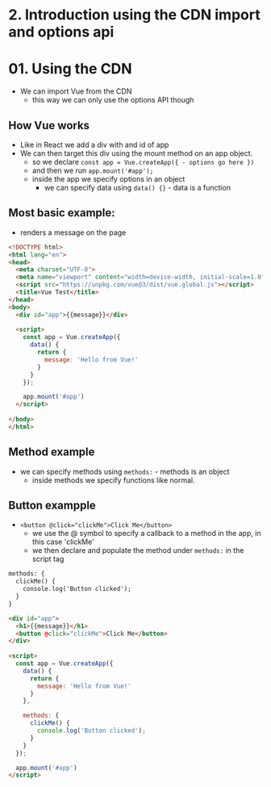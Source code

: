 # 2. Introduction using the CDN import and options api


# 01. Using the CDN
- We can import Vue from the CDN 
  - this way we can only use the options API though

## How Vue works
- Like in React we add a div with and id of app
- We can then target this div using the mount method on an app object.
  - so we declare `const app = Vue.createApp({ - options go here })`
  - and then we run `app.mount('#app');`
  - inside the app we specify options in an object
    - we can specify data using `data() {}` - data is a function

## Most basic example:
- renders a message on the page
``` HTML
<!DOCTYPE html>
<html lang="en">
<head>
  <meta charset="UTF-8">
  <meta name="viewport" content="width=device-width, initial-scale=1.0">
  <script src="https://unpkg.com/vue@3/dist/vue.global.js"></script>
  <title>Vue Test</title>
</head>
<body>
  <div id="app">{{message}}</div>
    
  <script>
    const app = Vue.createApp({
      data() {
        return {
          message: 'Hello from Vue!'
        }
      }
    });

    app.mount('#app')
  </script>
  
</body>
</html>
```


## Method example
 - we can specify methods using `methods:` - methods is an object
      - inside methods we specify functions like normal.

## Button exampple
  - `<button @click="clickMe">Click Me</button>`
    - we use the @ symbol to specify a callback to a method in the app, in this case 'clickMe'
    - we then declare and populate the method under `methods:` in the script tag
``` HTML
methods: {
  clickMe() {
    console.log('Button clicked');
  }
}
```

``` HTML
<div id="app">
  <h1>{{message}}</h1>
  <button @click="clickMe">Click Me</button>
</div>
  
<script>
  const app = Vue.createApp({
    data() {
      return {
        message: 'Hello from Vue!'
      }
    },

    methods: {
      clickMe() {
        console.log('Button clicked');
      }
    }
  });

  app.mount('#app')
</script>
```